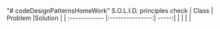 "# codeDesignPatternsHomeWork" 
S.O.L.I.D. principles check 
| Class         | Problem         |Solution |
| :------------ |:---------------:| -----:|
|      |  | |
